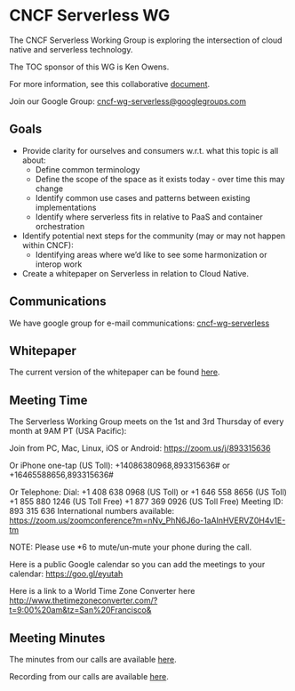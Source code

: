 # CNCF Serverless WG

The CNCF Serverless Working Group is exploring the intersection of cloud native and serverless technology.

The TOC sponsor of this WG is Ken Owens.

For more information, see this collaborative [document](https://goo.gl/udD8Fx).

Join our Google Group: cncf-wg-serverless@googlegroups.com

## Goals

* Provide clarity for ourselves and consumers w.r.t. what this topic is all about:
  * Define common terminology
  * Define the scope of the space as it exists today - over time this may change
  * Identify common use cases and patterns between existing implementations
  * Identify where serverless fits in relative to PaaS and container orchestration
* Identify potential next steps for the community (may or may not happen within CNCF):
  * Identifying areas where we’d like to see some harmonization or interop work
* Create a whitepaper on Serverless in relation to Cloud Native.

## Communications

We have google group for e-mail communications: [cncf-wg-serverless](https://groups.google.com/forum/#!forum/cncf-wg-serverless)

## Whitepaper

The current version of the whitepaper can be found 
[here](https://goo.gl/udD8Fx).

## Meeting Time
The Serverless Working Group meets on the 1st and 3rd Thursday of every month at 9AM PT (USA Pacific):

Join from PC, Mac, Linux, iOS or Android: https://zoom.us/j/893315636

Or iPhone one-tap (US Toll):  +14086380968,893315636# or +16465588656,893315636#

Or Telephone:
    Dial: +1 408 638 0968 (US Toll) or +1 646 558 8656 (US Toll)
    +1 855 880 1246 (US Toll Free)
    +1 877 369 0926 (US Toll Free)
    Meeting ID: 893 315 636
    International numbers available: https://zoom.us/zoomconference?m=nNv_PhN6J6o-1aAlnHVERVZ0H4v1E-tm
    
NOTE: Please use *6 to mute/un-mute your phone during the call.
    
Here is a public Google calendar so you can add the meetings to your calendar: https://goo.gl/eyutah

Here is a link to a World Time Zone Converter here http://www.thetimezoneconverter.com/?t=9:00%20am&tz=San%20Francisco&

## Meeting Minutes

The minutes from our calls are available
[here](https://docs.google.com/document/d/1OVF68rpuPK5shIHILK9JOqlZBbfe91RNzQ7u_P7YCDE/edit#).

Recording from our calls are available [here](https://www.youtube.com/playlist?list=PLj6h78yzYM2Ph7YoBIgsZNW_RGJvNlFOt).
